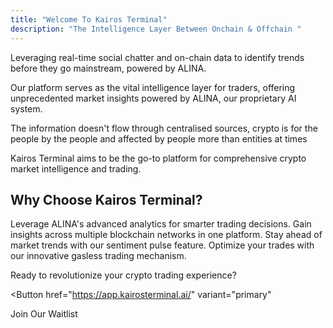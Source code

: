 ```yaml
---
title: "Welcome To Kairos Terminal"
description: "The Intelligence Layer Between Onchain & Offchain "
---
```


Leveraging real-time social chatter and on-chain data to identify trends before they go mainstream, powered by ALINA.

 Our platform serves as the vital intelligence layer for traders, offering unprecedented market insights powered by ALINA, our proprietary AI system.

 The information doesn't flow through centralised sources, crypto is for the people by the people and affected by people more than entities at times

<Card title="The Bloomberg of DeFi" icon="chart-line">
  Kairos Terminal aims to be the go-to platform for comprehensive crypto market intelligence and trading.
</Card>

## Why Choose Kairos Terminal?

<CardGroup cols={2}>
  <Card title="AI-Powered Insights" icon="robot">
    Leverage ALINA's advanced analytics for smarter trading decisions.
  </Card>
  <Card title="Cross-Chain Intelligence" icon="link">
    Gain insights across multiple blockchain networks in one platform.
  </Card>
  <Card title="Real-Time Sentiment Analysis" icon="chart-mixed">
    Stay ahead of market trends with our sentiment pulse feature.
  </Card>
  <Card title="Gasless Trading" icon="gas-pump">
    Optimize your trades with our innovative gasless trading mechanism.
  </Card>
</CardGroup>

Ready to revolutionize your crypto trading experience?

<Button
  href="https://app.kairosterminal.ai/"
  variant="primary"
>
  Join Our Waitlist
</Button>